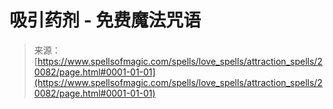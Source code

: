 <!--yml

category: 未分类

date: 2024-06-12 19:02:36

-->

# 吸引药剂 - 免费魔法咒语

> 来源：[https://www.spellsofmagic.com/spells/love_spells/attraction_spells/20082/page.html#0001-01-01](https://www.spellsofmagic.com/spells/love_spells/attraction_spells/20082/page.html#0001-01-01)
